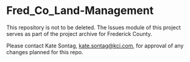 # Fred_Co_Land-Management

This repository is not to be deleted. The Issues module of this project serves as part of the project archive for Frederick County.

Please contact Kate Sontag, kate.sontag@kci.com, for approval of any changes planned for this repo.

